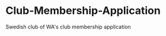 Club-Membership-Application
===========================

Swedish club of WA's club membership application